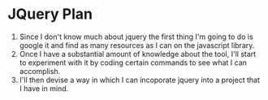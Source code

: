 # JQuery Plan
1. Since I don't know much about jquery the first thing I'm going to do is google it and find as many resources as I can on the javascript library.
2. Once I have a substantial amount of knowledge about the tool, I'll start to experiment with it by coding certain commands to see what I can accomplish.
3. I'll then devise a way in which I can incoporate jquery into a project that I have in mind.